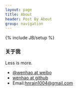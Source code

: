 ```yaml
---
layout: page
title: About
header: Post By About
group: navigation
---
```

{% include JB/setup %}

### 关于我


Less is more.



* [@wenhao at weibo][1]
* [wenhao at github][2]
* Email:[hnrain1004@gmail.com][3]


[1]: http://weibo.com/hnrain
[2]: http://github.com/hnrainll
[3]: mailto:hnrain1004@gmail.com

